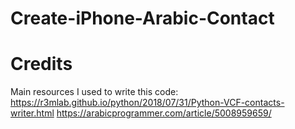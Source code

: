 # Create-iPhone-Arabic-Contact


# Credits
Main resources I used to write this code:
https://r3mlab.github.io/python/2018/07/31/Python-VCF-contacts-writer.html
https://arabicprogrammer.com/article/5008959659/
 
